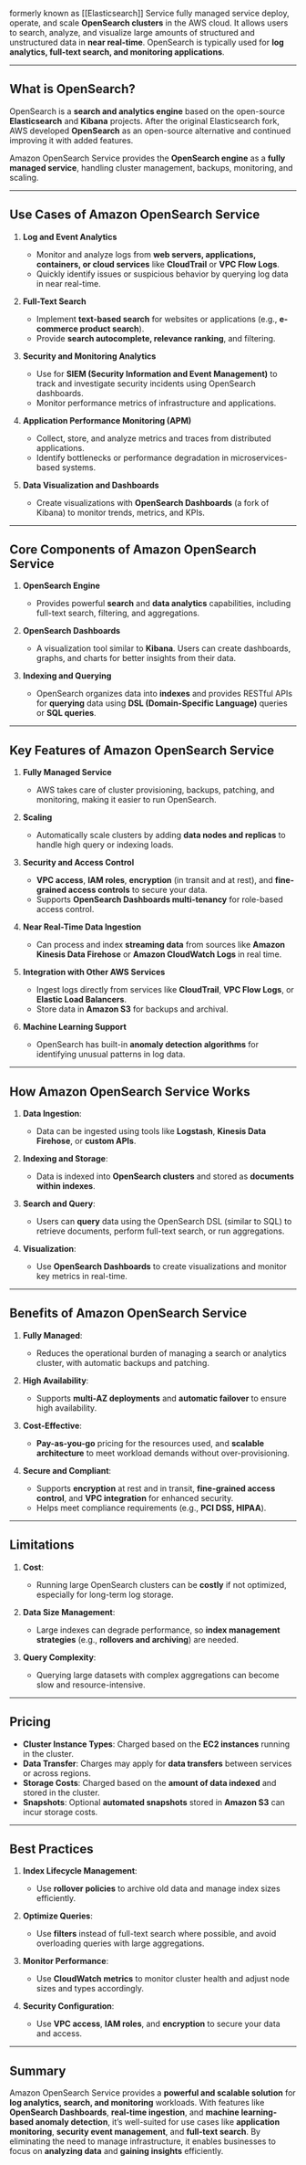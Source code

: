 formerly known as [[Elasticsearch]] Service
fully managed service 
deploy, operate, and scale **OpenSearch clusters** in the AWS cloud.
It allows users to search, analyze, and visualize large amounts of structured and unstructured data in **near real-time**. 
OpenSearch is typically used for **log analytics, full-text search, and monitoring applications**.

---

## **What is OpenSearch?**
OpenSearch is a **search and analytics engine** based on the open-source **Elasticsearch** and **Kibana** projects. After the original Elasticsearch fork, AWS developed **OpenSearch** as an open-source alternative and continued improving it with added features.

Amazon OpenSearch Service provides the **OpenSearch engine** as a **fully managed service**, handling cluster management, backups, monitoring, and scaling.

---

## **Use Cases of Amazon OpenSearch Service**

1. **Log and Event Analytics**  
   - Monitor and analyze logs from **web servers, applications, containers, or cloud services** like **CloudTrail** or **VPC Flow Logs**.
   - Quickly identify issues or suspicious behavior by querying log data in near real-time.

2. **Full-Text Search**  
   - Implement **text-based search** for websites or applications (e.g., **e-commerce product search**).
   - Provide **search autocomplete, relevance ranking**, and filtering.

3. **Security and Monitoring Analytics**  
   - Use for **SIEM (Security Information and Event Management)** to track and investigate security incidents using OpenSearch dashboards.
   - Monitor performance metrics of infrastructure and applications.

4. **Application Performance Monitoring (APM)**  
   - Collect, store, and analyze metrics and traces from distributed applications.
   - Identify bottlenecks or performance degradation in microservices-based systems.

5. **Data Visualization and Dashboards**  
   - Create visualizations with **OpenSearch Dashboards** (a fork of Kibana) to monitor trends, metrics, and KPIs.

---

## **Core Components of Amazon OpenSearch Service**

1. **OpenSearch Engine**  
   - Provides powerful **search** and **data analytics** capabilities, including full-text search, filtering, and aggregations.

2. **OpenSearch Dashboards**  
   - A visualization tool similar to **Kibana**. Users can create dashboards, graphs, and charts for better insights from their data.

3. **Indexing and Querying**  
   - OpenSearch organizes data into **indexes** and provides RESTful APIs for **querying** data using **DSL (Domain-Specific Language)** queries or **SQL queries**.

---

## **Key Features of Amazon OpenSearch Service**

1. **Fully Managed Service**  
   - AWS takes care of cluster provisioning, backups, patching, and monitoring, making it easier to run OpenSearch.

2. **Scaling**  
   - Automatically scale clusters by adding **data nodes and replicas** to handle high query or indexing loads.

3. **Security and Access Control**  
   - **VPC access**, **IAM roles**, **encryption** (in transit and at rest), and **fine-grained access controls** to secure your data.
   - Supports **OpenSearch Dashboards multi-tenancy** for role-based access control.

4. **Near Real-Time Data Ingestion**  
   - Can process and index **streaming data** from sources like **Amazon Kinesis Data Firehose** or **Amazon CloudWatch Logs** in real time.

5. **Integration with Other AWS Services**  
   - Ingest logs directly from services like **CloudTrail**, **VPC Flow Logs**, or **Elastic Load Balancers**.
   - Store data in **Amazon S3** for backups and archival.

6. **Machine Learning Support**  
   - OpenSearch has built-in **anomaly detection algorithms** for identifying unusual patterns in log data.

---

## **How Amazon OpenSearch Service Works**

1. **Data Ingestion**:  
   - Data can be ingested using tools like **Logstash**, **Kinesis Data Firehose**, or **custom APIs**. 

2. **Indexing and Storage**:  
   - Data is indexed into **OpenSearch clusters** and stored as **documents within indexes**.

3. **Search and Query**:  
   - Users can **query** data using the OpenSearch DSL (similar to SQL) to retrieve documents, perform full-text search, or run aggregations.

4. **Visualization**:  
   - Use **OpenSearch Dashboards** to create visualizations and monitor key metrics in real-time.

---

## **Benefits of Amazon OpenSearch Service**

1. **Fully Managed**:  
   - Reduces the operational burden of managing a search or analytics cluster, with automatic backups and patching.

2. **High Availability**:  
   - Supports **multi-AZ deployments** and **automatic failover** to ensure high availability.

3. **Cost-Effective**:  
   - **Pay-as-you-go** pricing for the resources used, and **scalable architecture** to meet workload demands without over-provisioning.

4. **Secure and Compliant**:  
   - Supports **encryption** at rest and in transit, **fine-grained access control**, and **VPC integration** for enhanced security.
   - Helps meet compliance requirements (e.g., **PCI DSS, HIPAA**).

---

## **Limitations**

1. **Cost**:
   - Running large OpenSearch clusters can be **costly** if not optimized, especially for long-term log storage.

2. **Data Size Management**:
   - Large indexes can degrade performance, so **index management strategies** (e.g., **rollovers and archiving**) are needed.

3. **Query Complexity**:
   - Querying large datasets with complex aggregations can become slow and resource-intensive.

---

## **Pricing**

- **Cluster Instance Types**: Charged based on the **EC2 instances** running in the cluster.
- **Data Transfer**: Charges may apply for **data transfers** between services or across regions.
- **Storage Costs**: Charged based on the **amount of data indexed** and stored in the cluster.
- **Snapshots**: Optional **automated snapshots** stored in **Amazon S3** can incur storage costs.

---

## **Best Practices**

1. **Index Lifecycle Management**:  
   - Use **rollover policies** to archive old data and manage index sizes efficiently.

2. **Optimize Queries**:  
   - Use **filters** instead of full-text search where possible, and avoid overloading queries with large aggregations.

3. **Monitor Performance**:  
   - Use **CloudWatch metrics** to monitor cluster health and adjust node sizes and types accordingly.

4. **Security Configuration**:  
   - Use **VPC access**, **IAM roles**, and **encryption** to secure your data and access.

---

## **Summary**

Amazon OpenSearch Service provides a **powerful and scalable solution** for **log analytics, search, and monitoring** workloads. With features like **OpenSearch Dashboards**, **real-time ingestion**, and **machine learning-based anomaly detection**, it’s well-suited for use cases like **application monitoring**, **security event management**, and **full-text search**. By eliminating the need to manage infrastructure, it enables businesses to focus on **analyzing data** and **gaining insights** efficiently.